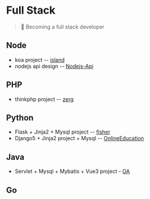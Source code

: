# Full Stack
> 🚀 Becoming a full stack developer

## Node
- koa project -- [island](./island/README.md)
- nodejs api design -- [Nodejs-Api](./nodejs-course/README.md)

## PHP
- thinkphp project -- [zerg](./zerg/README.md)

## Python
- Flask + Jinja2 + Mysql project -- [fisher](./fisher/README.md)
- Django5 + Jinja2 project + Mysql -- [OnlineEducation](./OnlineEducation/README.md)

## Java
- Servlet + Mysql + Mybatis + Vue3 project - [OA](./oa/)

## Go
